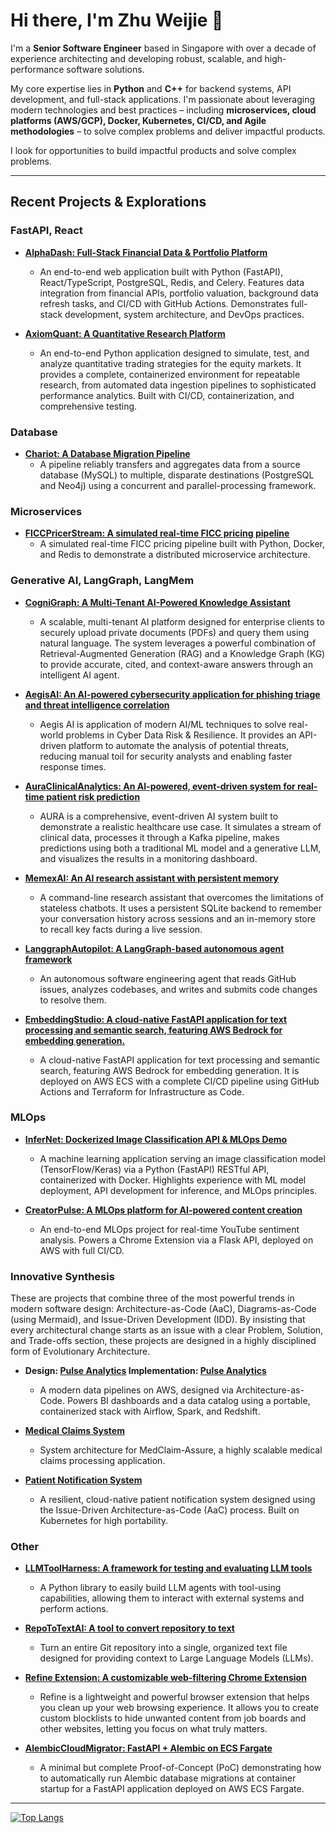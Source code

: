 # Hi there, I'm Zhu Weijie 👋

I'm a **Senior Software Engineer** based in Singapore with over a decade of experience architecting and developing robust, scalable, and high-performance software solutions. 

My core expertise lies in **Python** and **C++** for backend systems, API development, and full-stack applications. I'm passionate about leveraging modern technologies and best practices – including **microservices, cloud platforms (AWS/GCP), Docker, Kubernetes, CI/CD, and Agile methodologies** – to solve complex problems and deliver impactful products.

I look for opportunities to build impactful products and solve complex problems.

---

## Recent Projects & Explorations

### FastAPI, React

*   **[AlphaDash: Full-Stack Financial Data & Portfolio Platform](https://github.com/zhu-weijie/alpha-dash)**
    * An end-to-end web application built with Python (FastAPI), React/TypeScript, PostgreSQL, Redis, and Celery. Features data integration from financial APIs, portfolio valuation, background data refresh tasks, and CI/CD with GitHub Actions. Demonstrates full-stack development, system architecture, and DevOps practices.

*   **[AxiomQuant: A Quantitative Research Platform](https://github.com/zhu-weijie/axiom-quant)**
    * An end-to-end Python application designed to simulate, test, and analyze quantitative trading strategies for the equity markets. It provides a complete, containerized environment for repeatable research, from automated data ingestion pipelines to sophisticated performance analytics. Built with CI/CD, containerization, and comprehensive testing.

### Database
*   **[Chariot: A Database Migration Pipeline](https://github.com/zhu-weijie/chariot-data-pipeline)**
    * A pipeline reliably transfers and aggregates data from a source database (MySQL) to multiple, disparate destinations (PostgreSQL and Neo4j) using a concurrent and parallel-processing framework.

### Microservices

*   **[FICCPricerStream: A simulated real-time FICC pricing pipeline](https://github.com/zhu-weijie/ficc-pricer-stream)**
    * A simulated real-time FICC pricing pipeline built with Python, Docker, and Redis to demonstrate a distributed microservice architecture.

### Generative AI, LangGraph, LangMem

*   **[CogniGraph: A Multi-Tenant AI-Powered Knowledge Assistant](https://github.com/zhu-weijie/cogni-graph)**
    * A scalable, multi-tenant AI platform designed for enterprise clients to securely upload private documents (PDFs) and query them using natural language. The system leverages a powerful combination of Retrieval-Augmented Generation (RAG) and a Knowledge Graph (KG) to provide accurate, cited, and context-aware answers through an intelligent AI agent.

*   **[AegisAI: An AI-powered cybersecurity application for phishing triage and threat intelligence correlation](https://github.com/zhu-weijie/aegis-ai)**
    * Aegis AI is application of modern AI/ML techniques to solve real-world problems in Cyber Data Risk & Resilience. It provides an API-driven platform to automate the analysis of potential threats, reducing manual toil for security analysts and enabling faster response times.

*   **[AuraClinicalAnalytics: An AI-powered, event-driven system for real-time patient risk prediction](https://github.com/zhu-weijie/aura-clinical-analytics)**
    * AURA is a comprehensive, event-driven AI system built to demonstrate a realistic healthcare use case. It simulates a stream of clinical data, processes it through a Kafka pipeline, makes predictions using both a traditional ML model and a generative LLM, and visualizes the results in a monitoring dashboard.

*   **[MemexAI: An AI research assistant with persistent memory](https://github.com/zhu-weijie/memex-ai)**
    * A command-line research assistant that overcomes the limitations of stateless chatbots. It uses a persistent SQLite backend to remember your conversation history across sessions and an in-memory store to recall key facts during a live session.

*   **[LanggraphAutopilot: A LangGraph-based autonomous agent framework](https://github.com/zhu-weijie/langgraph-autopilot)**
    * An autonomous software engineering agent that reads GitHub issues, analyzes codebases, and writes and submits code changes to resolve them.

*   **[EmbeddingStudio: A cloud-native FastAPI application for text processing and semantic search, featuring AWS Bedrock for embedding generation.](https://github.com/zhu-weijie/embedding-studio-api)**
    * A cloud-native FastAPI application for text processing and semantic search, featuring AWS Bedrock for embedding generation. It is deployed on AWS ECS with a complete CI/CD pipeline using GitHub Actions and Terraform for Infrastructure as Code.


### MLOps

*   **[InferNet: Dockerized Image Classification API & MLOps Demo](https://github.com/zhu-weijie/infer-net)**
    * A machine learning application serving an image classification model (TensorFlow/Keras) via a Python (FastAPI) RESTful API, containerized with Docker. Highlights experience with ML model deployment, API development for inference, and MLOps principles.

*   **[CreatorPulse: A MLOps platform for AI-powered content creation](https://github.com/zhu-weijie/creator-pulse)**
    * An end-to-end MLOps project for real-time YouTube sentiment analysis. Powers a Chrome Extension via a Flask API, deployed on AWS with full CI/CD.

### Innovative Synthesis

These are projects that combine three of the most powerful trends in modern software design: Architecture-as-Code (AaC), Diagrams-as-Code (using Mermaid), and Issue-Driven Development (IDD). By insisting that every architectural change starts as an issue with a clear Problem, Solution, and Trade-offs section, these projects are designed in a highly disciplined form of Evolutionary Architecture.

*   **Design: [Pulse Analytics](https://github.com/zhu-weijie/design-pulse-analytics) Implementation: [Pulse Analytics](https://github.com/zhu-weijie/pulse-analytics)**
    * A modern data pipelines on AWS, designed via Architecture-as-Code. Powers BI dashboards and a data catalog using a portable, containerized stack with Airflow, Spark, and Redshift.

*   **[Medical Claims System](https://github.com/zhu-weijie/design-medclaim-assure)**
    * System architecture for MedClaim-Assure, a highly scalable medical claims processing application.

*   **[Patient Notification System](https://github.com/zhu-weijie/design-patient-notification-system)**
    * A resilient, cloud-native patient notification system designed using the Issue-Driven Architecture-as-Code (AaC) process. Built on Kubernetes for high portability.

### Other

*   **[LLMToolHarness: A framework for testing and evaluating LLM tools](https://github.com/zhu-weijie/llm-tool-harness)**
    * A Python library to easily build LLM agents with tool-using capabilities, allowing them to interact with external systems and perform actions.

*   **[RepoToTextAI: A tool to convert repository to text](https://github.com/zhu-weijie/repo-to-text-ai)**
    * Turn an entire Git repository into a single, organized text file designed for providing context to Large Language Models (LLMs).

*   **[Refine Extension: A customizable web-filtering Chrome Extension](https://github.com/zhu-weijie/refine-extension)**
    * Refine is a lightweight and powerful browser extension that helps you clean up your web browsing experience. It allows you to create custom blocklists to hide unwanted content from job boards and other websites, letting you focus on what truly matters.

*   **[AlembicCloudMigrator: FastAPI + Alembic on ECS Fargate](https://github.com/zhu-weijie/alembic-cloud-migrator)**
    * A minimal but complete Proof-of-Concept (PoC) demonstrating how to automatically run Alembic database migrations at container startup for a FastAPI application deployed on AWS ECS Fargate.

---

[![Top Langs](https://github-readme-stats.vercel.app/api/top-langs/?username=zhu-weijie&layout=compact&theme=vision-friendly-dark)](https://github.com/anuraghazra/github-readme-stats)
